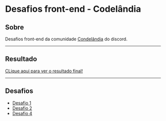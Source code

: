 # Desafios front-end - Codelândia

## Sobre

Desafios front-end da comunidade [Condelândia](https://discord.com/invite/QevDJqCzaY) do discord.

---

## Resultado

[CLique aqui para ver o resultado final!](https://wellsantoss.github.io/desafios-codelandia/)

---

## Desafios

- [Desafio 1](/desafio1)
- [Desafio 2](/desafio2)
- [Desafio 4](/desafio4)
